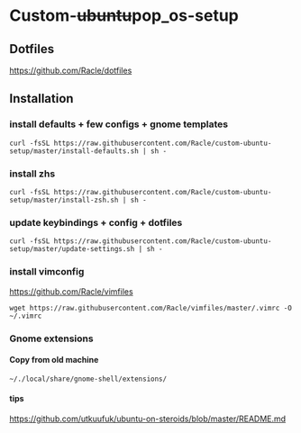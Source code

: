 # Custom-~~ubuntu~~pop_os-setup

## Dotfiles
<https://github.com/Racle/dotfiles>

## Installation

### install defaults + few configs + gnome templates
```
curl -fsSL https://raw.githubusercontent.com/Racle/custom-ubuntu-setup/master/install-defaults.sh | sh -
```

### install zhs 
```
curl -fsSL https://raw.githubusercontent.com/Racle/custom-ubuntu-setup/master/install-zsh.sh | sh -
```

### update keybindings + config + dotfiles
```
curl -fsSL https://raw.githubusercontent.com/Racle/custom-ubuntu-setup/master/update-settings.sh | sh -
```
### install vimconfig 
<https://github.com/Racle/vimfiles>
```
wget https://raw.githubusercontent.com/Racle/vimfiles/master/.vimrc -O ~/.vimrc
```
### Gnome extensions

#### Copy from old machine
`~/./local/share/gnome-shell/extensions/`

#### tips
<https://github.com/utkuufuk/ubuntu-on-steroids/blob/master/README.md>